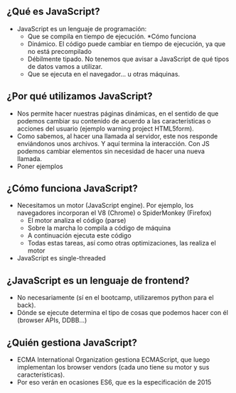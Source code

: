 ## ¿Qué es JavaScript?

- JavaScript es un lenguaje de programación:
  - Que se compila en tiempo de ejecución. \*Cómo funciona
  - Dinámico. El código puede cambiar en tiempo de ejecución, ya que no está precompilado
  - Débilmente tipado. No tenemos que avisar a JavaScript de qué tipos de datos vamos a utilizar.
  - Que se ejecuta en el navegador... u otras máquinas.

## ¿Por qué utilizamos JavaScript?

- Nos permite hacer nuestras páginas dinámicas, en el sentido de que podemos cambiar su contenido de acuerdo a las características o acciones del usuario (ejemplo warning project HTML5form).
- Como sabemos, al hacer una llamada al servidor, este nos responde enviándonos unos archivos. Y aquí termina la interacción. Con JS podemos cambiar elementos sin necesidad de hacer una nueva llamada.
- Poner ejemplos

## ¿Cómo funciona JavaScript?

- Necesitamos un motor (JavaScript engine). Por ejemplo, los navegadores incorporan el V8 (Chrome) o SpiderMonkey (Firefox)
  - El motor analiza el código (parse)
  - Sobre la marcha lo compila a código de máquina
  - A continuación ejecuta este código
  - Todas estas tareas, así como otras optimizaciones, las realiza el motor
- JavaScript es single-threaded

## ¿JavaScript es un lenguaje de frontend?

- No necesariamente (sí en el bootcamp, utilizaremos python para el back).
- Dónde se ejecute determina el tipo de cosas que podemos hacer con él (browser APIs, DDBB...)

## ¿Quién gestiona JavaScript?

- ECMA International Organization gestiona ECMAScript, que luego implementan los browser vendors (cada uno tiene su motor y sus características).
- Por eso verán en ocasiones ES6, que es la especificación de 2015
